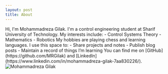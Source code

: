 ```yaml
---
layout: post
title: About
---
```

<div class="about-section">
  <div class="about-text">
    Hi, I'm Mohammadreza Gilak. I'm a control engineering student at Sharif University of Technology.
    My interests include:
    - Control Systems Theory
    - Mathematics
    - Robotics
    My hobbies are playing chess and learning languages.
    I use this space to:
    - Share projects and notes
    - Publish blog posts
    - Maintain a record of things I’m learning
    You can find me on [GitHub](https://github.com/MRGilak) and [LinkedIn](https://www.linkedin.com/in/mohammadreza-gilak-7aa830226/).
  </div>

  <div class="about-image">
    <img src="{{ '/assets/images/profile.jpg' | relative_url }}" alt="Mohammadreza Gilak">
  </div>
</div>


